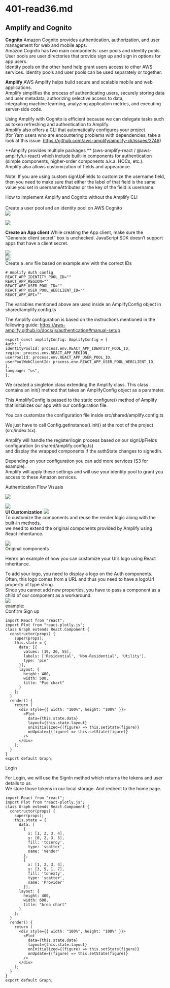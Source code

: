 # 401-read36.md
## Amplify and Cognito 
**Cognito**
Amazon Cognito provides authentication, authorization, and user management for web and mobile apps.<br />
Amazon Cognito has two main components: user pools and identity pools. User pools are user directories that provide sign up and sign in options for app users.<br />
Identity pools on the other hand help grant users access to other AWS services. Identity pools and user pools can be used separately or together.<br />

**Amplify**
AWS Amplify helps build secure and scalable mobile and web applications. <br />
Amplify simplifies the process of authenticating users, securely storing data and user metadata, authorizing selective access to data,<br />
integrating machine learning, analyzing application metrics, and executing server-side code.<br />

Using Amplify with Cognito is efficient because we can delegate tasks such as token refreshing and authentication to Amplify.<br />
Amplify also offers a CLI that automatically configures your project <br />
(for Yarn users who are encountering problems with dependencies, take a look at this issue: https://github.com/aws-amplify/amplify-cli/issues/2746)<br />

**Amplify provides multiple packages **
(aws-amplify-react / @aws-amplify/ui-react) which include built-in components for authentication (simple components, higher-order components a.k.a. HOCs, etc.).<br />
Amplify also allows customization of fields and appearance.<br />

Note: If you are using custom signUpFields to customize the username field,<br />
then you need to make sure that either the label of that field is the same value you set in usernameAttributes or the key of the field is username.<br />

How to Implement Amplify and Cognito without the Amplify CLI<br /><br />
Create a user pool and an identity pool on AWS Cognito<br />
![](https://trackit.io/wp-content/uploads/2020/06/create-a-user-pool-768x375.png)<br />

![](https://trackit.io/wp-content/uploads/2020/06/getting-started-wizard-768x375.png)<br />

**Create an App client**
While creating the App client, make sure the “Generate client secret” box is unchecked. JavaScript SDK doesn’t support apps that have a client secret.<br />

![](https://trackit.io/wp-content/uploads/2020/06/Generate-client-secret.png)<br />
![](https://trackit.io/wp-content/uploads/2020/06/scenario-cup-cib2.png)<br />
Create a .env file based on example.env with the correct IDs <br />
```
# Amplify Auth config
REACT_APP_IDENTITY_POOL_ID=""
REACT_APP_REGION=""
REACT_APP_USER_POOL_ID=""
REACT_APP_USER_POOL_WEBCLIENT_ID=""
REACT_APP_API=""
```
The variables mentioned above are used inside an AmplifyConfig object in shared/amplify.config.ts<br />

The Amplify configuration is based on the instructions mentioned in the following guide: https://aws-amplify.github.io/docs/js/authentication#manual-setup<br />

 ```
export const amplifyConfig: AmplifyConfig = {
Auth: {
identityPoolId: process.env.REACT_APP_IDENTITY_POOL_ID,
region: process.env.REACT_APP_REGION,
userPoolId: process.env.REACT_APP_USER_POOL_ID,
userPoolWebClientId: process.env.REACT_APP_USER_POOL_WEBCLIENT_ID,
},
language: "us",
};
```
We created a singleton class extending the Amplify class. This class contains an init() method that takes an AmplifyConfig object as a parameter.<br />

This AmplifyConfig is passed to the static configure() method of Amplify that initializes our app with our configuration file.<br />

You can customize the configuration file inside src/shared/amplify.config.ts<br />

We just have to call Config.getInstance().init() at the root of the project (src/index.tsx).<br />

Amplify will handle the register/login process based on our signUpFields configuration (in shared/amplify.config.ts) <br />
and display the wrapped components if the authState changes to signedIn.<br />

Depending on your configuration you can add more services (S3 for example).<br />
Amplify will apply these settings and will use your identity pool to grant you access to these Amazon services.<br />

Authentication Flow Visuals<br />

![](https://trackit.io/wp-content/uploads/2020/06/Authentication-Flow-Visual-2.png)<br />


![](https://trackit.io/wp-content/uploads/2020/06/Authentication-Flow-Visual-1.png)<br />
**UI Customization**
![](https://trackit.io/wp-content/uploads/2020/06/UI-Customization.png)<br />
To customize the components and reuse the render logic along with the built-in methods, <br />
we need to extend the original components provided by Amplify using React inheritance.<br />

![](https://trackit.io/wp-content/uploads/2020/06/Original-components-768x364.png)<br />
Original components<br />

Here’s an example of how you can customize your UI’s logo using React inheritance.<br />

To add your logo, you need to display a logo on the Auth components. Often, this logo comes from a URL and thus you need to have a logoUrl property of type string.<br />
Since you cannot add new properties, you have to pass a component as a child of our component as a workaround.<br />
![](https://trackit.io/wp-content/uploads/2020/06/customize-your-UI%E2%80%99s-logo-768x364.png)<br />
example:<br />
Confirm Sign up<br />
```
import React from "react";
import Plot from "react-plotly.js";
class Graph extends React.Component {
  constructor(props) {
    super(props);
    this.state = {
      data: [{
        values: [19, 26, 55],
        labels: ['Residential', 'Non-Residential', 'Utility'],
        type: 'pie'
      }],
      layout: {
        height: 400,
        width: 500,
        title: "Pie chart"
      }
    };
  }
  render() {
    return (
      <div style={{ width: "100%", height: "100%" }}>
        <Plot
          data={this.state.data}
          layout={this.state.layout}
          onInitialized={(figure) => this.setState(figure)}
          onUpdate={(figure) => this.setState(figure)}
        />
      </div>
    );
  }
}
export default Graph;

```
Login<br />

For Login, we will use the SignIn method which returns the tokens and user details to us. <br />
We store those tokens in our local storage. And redirect to the home page.<br />
```
import React from "react";
import Plot from "react-plotly.js";
class Graph extends React.Component {
  constructor(props) {
    super(props);
    this.state = {
      data: [
        {
          x: [1, 2, 3, 4],
          y: [0, 2, 3, 5],
          fill: 'tozeroy',
          type: 'scatter',
          name: 'Vendor'
        },
        {
          x: [1, 2, 3, 4],
          y: [3, 5, 1, 7],
          fill: 'tonexty',
          type: 'scatter',
          name: 'Provider'
        }],
      layout: {
        height: 400,
        width: 600,
        title: "Area chart"
      }
    };
  }
  render() {
    return (
      <div style={{ width: "100%", height: "100%" }}>
        <Plot
          data={this.state.data}
          layout={this.state.layout}
          onInitialized={(figure) => this.setState(figure)}
          onUpdate={(figure) => this.setState(figure)}
        />
      </div>
    );
  }
}
export default Graph;
```
